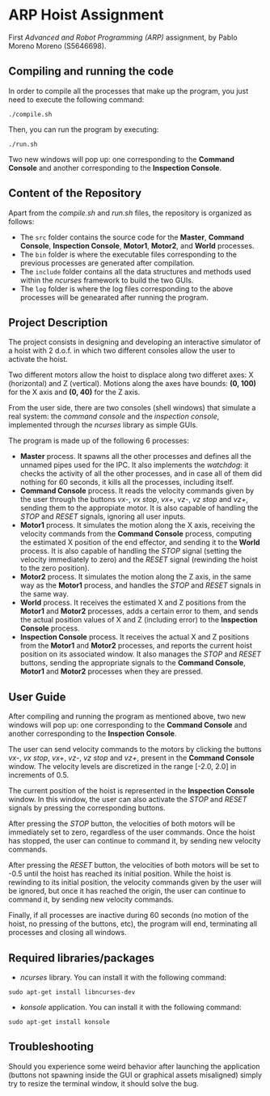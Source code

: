 # ARP Hoist Assignment
First *Advanced and Robot Programming (ARP)* assignment, by Pablo Moreno Moreno (S5646698).

## Compiling and running the code
In order to compile all the processes that make up the program, you just need to execute the following command:
```console
./compile.sh
```

Then, you can run the program by executing:
```console
./run.sh
```

Two new windows will pop up: one corresponding to the **Command Console** and another corresponding to the **Inspection Console**.


## Content of the Repository
Apart from the *compile.sh* and *run.sh* files, the repository is organized as follows:
- The `src` folder contains the source code for the **Master**, **Command Console**, **Inspection Console**, **Motor1**, **Motor2**, and **World** processes.
- The `bin` folder is where the executable files corresponding to the previous processes are generated after compilation.
- The `include` folder contains all the data structures and methods used within the *ncurses* framework to build the two GUIs.
- The `log` folder is where the log files corresponding to the above processes will be genearated after running the program.


## Project Description
The project consists in designing and developing an interactive simulator of a hoist with 2 d.o.f. in which two different consoles allow the user to activate the hoist.

Two different motors allow the hoist to displace along two differet axes: X (horizontal) and Z (vertical). Motions along the axes have bounds: **(0, 100)** for the X axis and **(0, 40)** for the Z axis.

From the user side, there are two consoles (shell windows) that simulate a real system: the *command console* and the *inspection console*, implemented through the *ncurses* library as simple GUIs.

The program is made up of the following 6 processes:

- **Master** process. It spawns all the other processes and defines all the unnamed pipes used for the IPC. It also implements the *watchdog*: it checks the activity of all the other processes, and in case all of them did nothing for 60 seconds, it kills all the processes, including itself.
- **Command Console** process. It reads the velocity commands given by the user through the buttons *vx-*, *vx stop*, *vx+*, *vz-*, *vz stop* and *vz+*, sending them to the appropiate motor. It is also capable of handling the *STOP* and *RESET* signals, ignoring all user inputs.
- **Motor1** process. It simulates the motion along the X axis, receiving the velocity commands from the **Command Console** process, computing the estimated X position of the end effector, and sending it to the **World** process. It is also capable of handling the *STOP* signal (setting the velocity immediately to zero) and the *RESET* signal (rewinding the hoist to the zero position).
- **Motor2** process. It simulates the motion along the Z axis, in the same way as the **Motor1** process, and handles the *STOP* and *RESET* signals in the same way.
- **World** process. It receives the estimated X and Z positions from the **Motor1** and **Motor2** processes, adds a certain error to them, and sends the actual position values of X and Z (including error) to the **Inspection Console** process.
- **Inspection Console** process. It receives the actual X and Z positions from the **Motor1** and **Motor2** processes, and reports the current hoist position on its associated window. It also manages the *STOP* and *RESET* buttons, sending the appropriate signals to the **Command Console**, **Motor1** and **Motor2** processes when they are pressed.


## User Guide
After compiling and running the program as mentioned above, two new windows will pop up: one corresponding to the **Command Console** and another corresponding to the **Inspection Console**.

The user can send velocity commands to the motors by clicking the buttons *vx-*, *vx stop*, *vx+*, *vz-*, *vz stop* and *vz+*, present in the  **Command Console** window. The velocity levels are discretized in the range [-2.0, 2.0] in increments of 0.5.

The current position of the hoist is represented in the **Inspection Console** window. In this window, the user can also activate the *STOP* and *RESET* signals by pressing the corresponding buttons.

After pressing the *STOP* button, the velocities of both motors will be immediately set to zero, regardless of the user commands. Once the hoist has stopped, the user can continue to command it, by sending new velocity commands.

After pressing the *RESET* button, the velocities of both motors will be set to -0.5 until the hoist has reached its initial position. While the hoist is rewinding to its initial position, the velocity commands given by the user will be ignored, but once it has reached the origin, the user can continue to command it, by sending new velocity commands.

Finally, if all processes are inactive during 60 seconds (no motion of the hoist, no pressing of the buttons, etc), the program will end, terminating all processes and closing all windows.


## Required libraries/packages
- *ncurses* library. You can install it with the following command:
```console
sudo apt-get install libncurses-dev
```

- *konsole* application. You can install it with the following command:
```console
sudo apt-get install konsole
```


## Troubleshooting
Should you experience some weird behavior after launching the application (buttons not spawning inside the GUI or graphical assets misaligned) simply try to resize the terminal window, it should solve the bug.
